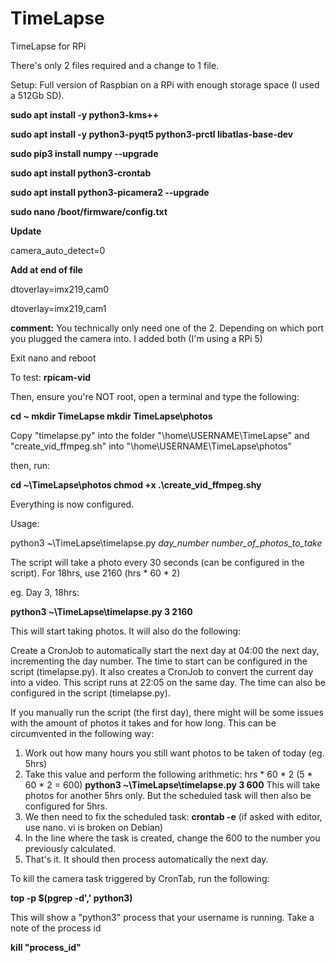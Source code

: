 # TimeLapse
TimeLapse for RPi


There's only 2 files required and a change to 1 file.

Setup:
Full version of Raspbian on a RPi with enough storage space (I used a 512Gb SD).

**sudo apt install -y python3-kms++**

**sudo apt install -y python3-pyqt5 python3-prctl libatlas-base-dev**

**sudo pip3 install numpy --upgrade**

**sudo apt install python3-crontab**

**sudo apt install python3-picamera2 --upgrade**

**sudo nano /boot/firmware/config.txt**

**Update**

camera_auto_detect=0

**Add at end of file**

dtoverlay=imx219,cam0

dtoverlay=imx219,cam1

**comment:** You technically only need one of the 2. Depending on which port you plugged the camera into. I added both (I'm using a RPi 5)





Exit nano and reboot



To test: 
**rpicam-vid**

Then, ensure you're NOT root, open a terminal and type the following:

**cd ~
mkdir TimeLapse
mkdir TimeLapse\photos**

Copy "timelapse.py" into the folder "\home\USERNAME\TimeLapse" and "create_vid_ffmpeg.sh" into "\home\USERNAME\TimeLapse\photos"

then, run:

**cd ~\TimeLapse\photos
chmod +x .\create_vid_ffmpeg.shy**

Everything is now configured.

Usage:

python3 ~\TimeLapse\timelapse.py _day_number_ _number_of_photos_to_take_

The script will take a photo every 30 seconds (can be configured in the script). For 18hrs, use 2160 (hrs * 60 * 2)

eg. Day 3, 18hrs:

**python3 ~\TimeLapse\timelapse.py 3 2160**

This will start taking photos. It will also do the following:

Create a CronJob to automatically start the next day at 04:00 the next day, incrementing the day number. The time to start can be configured in the script (timelapse.py).
It also creates a CronJob to convert the current day into a video. This script runs at 22:05 on the same day. The time can also be configured in the script (timelapse.py).

If you manually run the script (the first day), there might will be some issues with the amount of photos it takes and for how long. This can be circumvented in the following way:

1. Work out how many hours you still want photos to be taken of today (eg. 5hrs)
2. Take this value and perform the following arithmetic:
   hrs * 60 * 2
   (5 * 60 * 2 = 600)
   **python3 ~\TimeLapse\timelapse.py 3 600**
   This will take photos for another 5hrs only. But the scheduled task will then also be configured for 5hrs.
3. We then need to fix the scheduled task:
   **crontab -e** (if asked with editor, use nano. vi is broken on Debian)
4. In the line where the task is created, change the 600 to the number you previously calculated.
5. That's it. It should then process automatically the next day.


To kill the camera task triggered by CronTab, run the following:

**top -p $(pgrep -d',' python3)**

This will show a "python3" process that your username is running. Take a note of the process id

**kill "process_id"**
